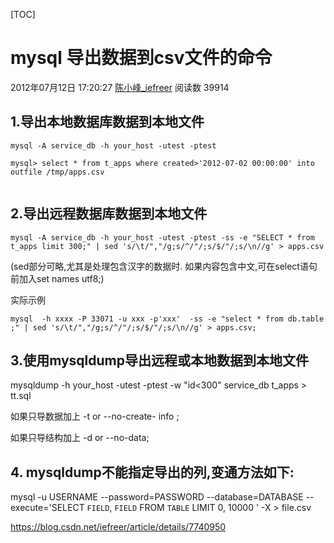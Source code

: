 [TOC]



# mysql 导出数据到csv文件的命令

2012年07月12日 17:20:27 [陈小峰_iefreer](https://me.csdn.net/iefreer) 阅读数 39914



## 1.导出本地数据库数据到本地文件

```
mysql -A service_db -h your_host -utest -ptest

mysql> select * from t_apps where created>'2012-07-02 00:00:00' into outfile /tmp/apps.csv


```



## 2.导出远程数据库数据到本地文件

```
mysql -A service_db -h your_host -utest -ptest -ss -e "SELECT * from t_apps limit 300;" | sed 's/\t/","/g;s/^/"/;s/$/"/;s/\n//g' > apps.csv
```

(sed部分可略,尤其是处理包含汉字的数据时. 如果内容包含中文,可在select语句前加入set names utf8;)

实际示例

```
mysql  -h xxxx -P 33071 -u xxx -p'xxx'  -ss -e "select * from db.table ;" | sed 's/\t/","/g;s/^/"/;s/$/"/;s/\n//g' > apps.csv;
```



## 3.使用mysqldump导出远程或本地数据到本地文件

mysqldump -h your_host -utest -ptest -w "id<300" service_db t_apps > tt.sql

如果只导数据加上 -t or --no-create- info ;

如果只导结构加上 -d or --no-data;



## 4. mysqldump不能指定导出的列,变通方法如下:

mysql -u USERNAME --password=PASSWORD --database=DATABASE --execute='SELECT `FIELD`, `FIELD` FROM `TABLE` LIMIT 0, 10000 ' -X > file.csv



 



<https://blog.csdn.net/iefreer/article/details/7740950>